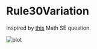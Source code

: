 # Rule30Variation
Inspired by [this](https://math.stackexchange.com/questions/4497595/golden-ratio-appears-in-this-rule-30-variation/) Math SE question.

![plot](https://i.stack.imgur.com/eNIil.png)
